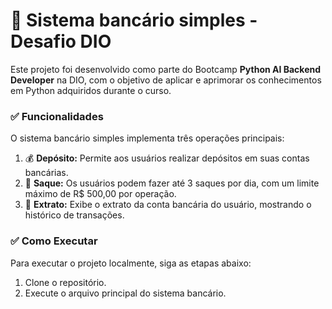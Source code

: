 # 🏦 Sistema bancário simples - Desafio DIO


Este projeto foi desenvolvido como parte do Bootcamp **Python AI Backend Developer** na DIO, com o objetivo de aplicar e aprimorar os conhecimentos em Python adquiridos durante o curso.

### ✅ Funcionalidades

O sistema bancário simples implementa três operações principais:

1. 💰 **Depósito:** Permite aos usuários realizar depósitos em suas contas bancárias.
2. 💸 **Saque:** Os usuários podem fazer até 3 saques por dia, com um limite máximo de R$ 500,00 por operação.
3. 📜 **Extrato:** Exibe o extrato da conta bancária do usuário, mostrando o histórico de transações.


### ✅ Como Executar

Para executar o projeto localmente, siga as etapas abaixo:

1. Clone o repositório.
2. Execute o arquivo principal do sistema bancário.
